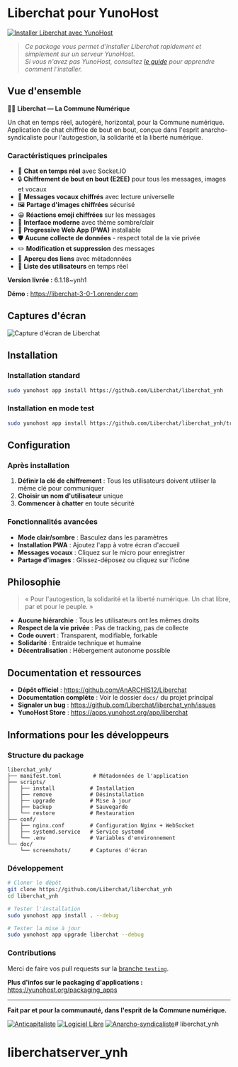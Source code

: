 # Liberchat pour YunoHost

[![Installer Liberchat avec YunoHost](https://install-app.yunohost.org/install-with-yunohost.svg)](https://install-app.yunohost.org/?app=liberchat)


> *Ce package vous permet d'installer Liberchat rapidement et simplement sur un serveur YunoHost.*  
> *Si vous n'avez pas YunoHost, consultez [le guide](https://yunohost.org/install) pour apprendre comment l'installer.*

## Vue d'ensemble

🚩✊ **Liberchat — La Commune Numérique**

Un chat en temps réel, autogéré, horizontal, pour la Commune numérique. Application de chat chiffrée de bout en bout, conçue dans l'esprit anarcho-syndicaliste pour l'autogestion, la solidarité et la liberté numérique.

### Caractéristiques principales

- 💬 **Chat en temps réel** avec Socket.IO
- 🔒 **Chiffrement de bout en bout (E2EE)** pour tous les messages, images et vocaux
- 🎤 **Messages vocaux chiffrés** avec lecture universelle
- 🖼️ **Partage d'images chiffrées** sécurisé
- 😀 **Réactions emoji chiffrées** sur les messages
- 🌙 **Interface moderne** avec thème sombre/clair
- 📱 **Progressive Web App (PWA)** installable
- 🛡️ **Aucune collecte de données** - respect total de la vie privée
- ✏️ **Modification et suppression** des messages
- 🔗 **Aperçu des liens** avec métadonnées
- 👥 **Liste des utilisateurs** en temps réel

**Version livrée :** 6.1.18~ynh1

**Démo :** https://liberchat-3-0-1.onrender.com

## Captures d'écran

![Capture d'écran de Liberchat](./doc/screenshots/liberchat-screenshot.png)

## Installation

### Installation standard

```bash
sudo yunohost app install https://github.com/Liberchat/liberchat_ynh
```

### Installation en mode test

```bash
sudo yunohost app install https://github.com/Liberchat/liberchat_ynh/tree/testing --debug
```

## Configuration

### Après installation

1. **Définir la clé de chiffrement** : Tous les utilisateurs doivent utiliser la même clé pour communiquer
2. **Choisir un nom d'utilisateur** unique
3. **Commencer à chatter** en toute sécurité

### Fonctionnalités avancées

- **Mode clair/sombre** : Basculez dans les paramètres
- **Installation PWA** : Ajoutez l'app à votre écran d'accueil
- **Messages vocaux** : Cliquez sur le micro pour enregistrer
- **Partage d'images** : Glissez-déposez ou cliquez sur l'icône

## Philosophie

> « Pour l'autogestion, la solidarité et la liberté numérique. Un chat libre, par et pour le peuple. »

- **Aucune hiérarchie** : Tous les utilisateurs ont les mêmes droits
- **Respect de la vie privée** : Pas de tracking, pas de collecte
- **Code ouvert** : Transparent, modifiable, forkable
- **Solidarité** : Entraide technique et humaine
- **Décentralisation** : Hébergement autonome possible

## Documentation et ressources

- **Dépôt officiel** : https://github.com/AnARCHIS12/Liberchat
- **Documentation complète** : Voir le dossier `docs/` du projet principal
- **Signaler un bug** : https://github.com/Liberchat/liberchat_ynh/issues
- **YunoHost Store** : https://apps.yunohost.org/app/liberchat

## Informations pour les développeurs

### Structure du package

```
liberchat_ynh/
├── manifest.toml          # Métadonnées de l'application
├── scripts/
│   ├── install           # Installation
│   ├── remove            # Désinstallation  
│   ├── upgrade           # Mise à jour
│   ├── backup            # Sauvegarde
│   └── restore           # Restauration
├── conf/
│   ├── nginx.conf        # Configuration Nginx + WebSocket
│   ├── systemd.service   # Service systemd
│   └── .env              # Variables d'environnement
└── doc/
    └── screenshots/      # Captures d'écran
```

### Développement

```bash
# Cloner le dépôt
git clone https://github.com/Liberchat/liberchat_ynh
cd liberchat_ynh

# Tester l'installation
sudo yunohost app install . --debug

# Tester la mise à jour
sudo yunohost app upgrade liberchat --debug
```

### Contributions

Merci de faire vos pull requests sur la [branche `testing`](https://github.com/Liberchat/liberchat_ynh/tree/testing).

**Plus d'infos sur le packaging d'applications :** https://yunohost.org/packaging_apps

---

**Fait par et pour la communauté, dans l'esprit de la Commune numérique.**

[![Anticapitaliste](https://img.shields.io/badge/Anticapitaliste-✊-red?style=for-the-badge)](#)
[![Logiciel Libre](https://img.shields.io/badge/Logiciel_Libre-100%25-black?style=for-the-badge)](#)
[![Anarcho-syndicaliste](https://img.shields.io/badge/Anarcho--syndicaliste-Noir_&_Rouge-black?style=for-the-badge&labelColor=ff2800)](#)# liberchat_ynh
# liberchatserver_ynh
